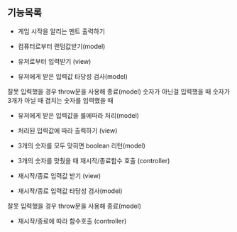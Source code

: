 ## 기능목록

- 게임 시작을 알리는 멘트 출력하기

- 컴퓨터로부터 랜덤값받기(model)

- 유저로부터 입력받기 (view)

- 유저에게 받은 입력값 타당성 검사(model)

잘못 입력했을 경우 throw문을 사용해 종료(model)
숫자가 아닌걸 입력했을 때
숫자가 3개가 아닐 때
겹치는 숫자를 입력했을 때

- 유저에게 받은 입력값을 룰에따라 처리(model)

- 처리된 입력값에 따라 출력하기 (view)

- 3개의 숫자를 모두 맞히면 boolean 리턴(model)

- 3개의 숫자를 맞췄을 때 재시작/종료함수 호출 (controller)

- 재시작/종료 입력값 받기 (view)

- 재시작/종료 입력값 타당성 검사(model)

잘못 입력했을 경우 throw문을 사용해 종료(model)

- 재시작/종료에 따라 함수호출 (controller)
